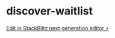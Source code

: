# discover-waitlist

[Edit in StackBlitz next generation editor ⚡️](https://stackblitz.com/~/github.com/itsomosh/discover-waitlist)